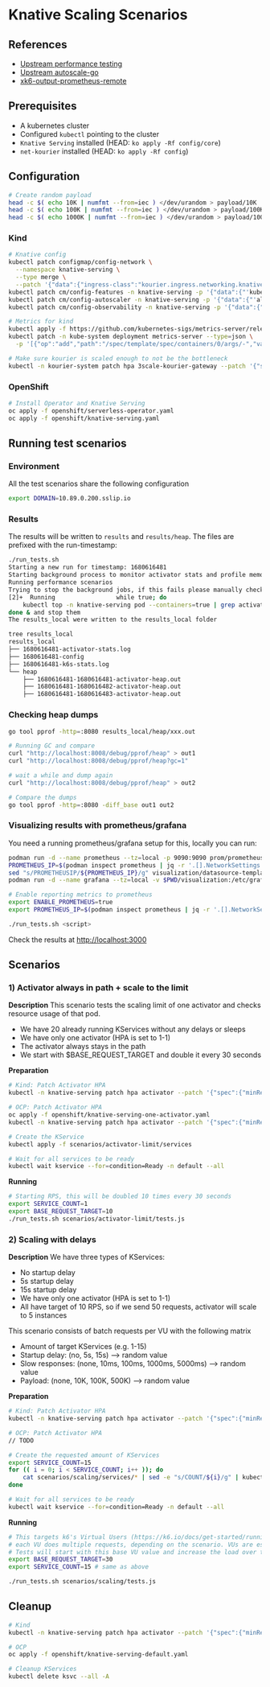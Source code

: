 # Knative Scaling Scenarios

## References
* [Upstream performance testing](https://github.com/knative/serving/issues/1625#issuecomment-511930023)
* [Upstream autoscale-go](https://github.com/knative/docs/tree/main/docs/serving/autoscaling/autoscale-go)
* [xk6-output-prometheus-remote](https://github.com/grafana/xk6-output-prometheus-remote)

## Prerequisites
* A kubernetes cluster
* Configured `kubectl` pointing to the cluster
* `Knative Serving` installed (HEAD: `ko apply -Rf config/core`)
* `net-kourier` installed (HEAD: `ko apply -Rf config`)

## Configuration
```bash
# Create random payload
head -c $( echo 10K | numfmt --from=iec ) </dev/urandom > payload/10K
head -c $( echo 100K | numfmt --from=iec ) </dev/urandom > payload/100K
head -c $( echo 1000K | numfmt --from=iec ) </dev/urandom > payload/1000K
```

### Kind
```bash
# Knative config
kubectl patch configmap/config-network \
  --namespace knative-serving \
  --type merge \
  --patch '{"data":{"ingress-class":"kourier.ingress.networking.knative.dev"}}'
kubectl patch cm/config-features -n knative-serving -p '{"data":{"'kubernetes.podspec-init-containers'":"'Enabled'"}}'
kubectl patch cm/config-autoscaler -n knative-serving -p '{"data":{"'allow-zero-initial-scale'":"'true'"}}'
kubectl patch cm/config-observability -n knative-serving -p '{"data":{"'profiling.enable'":"'true'"}}'

# Metrics for kind
kubectl apply -f https://github.com/kubernetes-sigs/metrics-server/releases/download/v0.6.3/components.yaml
kubectl patch -n kube-system deployment metrics-server --type=json \
  -p '[{"op":"add","path":"/spec/template/spec/containers/0/args/-","value":"--kubelet-insecure-tls"}]'

# Make sure kourier is scaled enough to not be the bottleneck
kubectl -n kourier-system patch hpa 3scale-kourier-gateway --patch '{"spec":{"minReplicas":10}}'
```

### OpenShift
```bash
# Install Operator and Knative Serving
oc apply -f openshift/serverless-operator.yaml
oc apply -f openshift/knative-serving.yaml
```

## Running test scenarios
### Environment
All the test scenarios share the following configuration
```bash
export DOMAIN=10.89.0.200.sslip.io
```

### Results
The results will be written to `results` and `results/heap`. The files are prefixed with the run-timestamp:
```bash
./run_tests.sh
Starting a new run for timestamp: 1680616481
Starting background process to monitor activator stats and profile memory
Running performance scenarios
Trying to stop the background jobs, if this fails please manually check [1]-  Running                 kubectl port-forward deployment/activator -n knative-serving 8008:8008 > /dev/null 2>&1 &
[2]+  Running                 while true; do
    kubectl top -n knative-serving pod --containers=true | grep activator >> results_local/"${date}"-activator-stats.log; curl http://localhost:8008/debug/pprof/heap > results_local/heap/"${date}"-$(date +%s)-activator-heap.out > /dev/null 2>&1; sleep 1;
done & and stop them
The results_local were written to the results_local folder

tree results_local            
results_local
├── 1680616481-activator-stats.log
├── 1680616481-config
├── 1680616481-k6s-stats.log
└── heap
    ├── 1680616481-1680616481-activator-heap.out
    ├── 1680616481-1680616482-activator-heap.out
    ├── 1680616481-1680616483-activator-heap.out
```

### Checking heap dumps
```bash
go tool pprof -http=:8080 results_local/heap/xxx.out

# Running GC and compare
curl "http://localhost:8008/debug/pprof/heap" > out1
curl "http://localhost:8008/debug/pprof/heap?gc=1"

# wait a while and dump again
curl "http://localhost:8008/debug/pprof/heap" > out2

# Compare the dumps
go tool pprof -http=:8080 -diff_base out1 out2
```

### Visualizing results with prometheus/grafana
You need a running prometheus/grafana setup for this, locally you can run:
```bash
podman run -d --name prometheus --tz=local -p 9090:9090 prom/prometheus:v2.42.0 --web.enable-remote-write-receiver --enable-feature=native-histograms --config.file=/etc/prometheus/prometheus.yml
PROMETHEUS_IP=$(podman inspect prometheus | jq -r '.[].NetworkSettings.IPAddress')
sed "s/PROMETHEUSIP/${PROMETHEUS_IP}/g" visualization/datasource-template.yaml > visualization/datasources/datasource.yaml
podman run -d --name grafana --tz=local -v $PWD/visualization:/etc/grafana/provisioning/ -p 3000:3000 -e GF_AUTH_ANONYMOUS_ORG_ROLE=Admin -e GF_AUTH_ANONYMOUS_ENABLED=true -e GF_AUTH_BASIC_ENABLED=false grafana/grafana:9.4.3
```

```bash
# Enable reporting metrics to prometheus
export ENABLE_PROMETHEUS=true
export PROMETHEUS_IP=$(podman inspect prometheus | jq -r '.[].NetworkSettings.IPAddress')

./run_tests.sh <script>
```

Check the results at [http://localhost:3000](http://localhost:3000)

## Scenarios
### 1) Activator always in path + scale to the limit
**Description**
This scenario tests the scaling limit of one activator and checks resource usage of that pod.
* We have 20 already running KServices without any delays or sleeps
* We have only one activator (HPA is set to 1-1)
* The activator always stays in the path
* We start with $BASE_REQUEST_TARGET and double it every 30 seconds

**Preparation**
```bash
# Kind: Patch Activator HPA
kubectl -n knative-serving patch hpa activator --patch '{"spec":{"minReplicas":1, "maxReplicas": 1}}'

# OCP: Patch Activator HPA
oc apply -f openshift/knative-serving-one-activator.yaml
kubectl -n knative-serving patch hpa activator --patch '{"spec":{"minReplicas":1, "maxReplicas": 1}}'

# Create the KService
kubectl apply -f scenarios/activator-limit/services

# Wait for all services to be ready
kubectl wait kservice --for=condition=Ready -n default --all
```

**Running**
```bash
# Starting RPS, this will be doubled 10 times every 30 seconds 
export SERVICE_COUNT=1
export BASE_REQUEST_TARGET=10
./run_tests.sh scenarios/activator-limit/tests.js
```


### 2) Scaling with delays
**Description**
We have three types of KServices:
* No startup delay
* 5s startup delay
* 15s startup delay
* We have only one activator (HPA is set to 1-1) 
* All have target of 10 RPS, so if we send 50 requests, activator will scale to 5 instances
 
This scenario consists of batch requests per VU with the following matrix
* Amount of target KServices (e.g. 1-15)
* Startup delay: (no, 5s, 15s) --> random value
* Slow responses: (none, 10ms, 100ms, 1000ms, 5000ms) --> random value
* Payload: (none, 10K, 100K, 500K) --> random value

**Preparation**
```bash
# Kind: Patch Activator HPA
kubectl -n knative-serving patch hpa activator --patch '{"spec":{"minReplicas":1, "maxReplicas": 1}}'

# OCP: Patch Activator HPA
// TODO

# Create the requested amount of KServices
export SERVICE_COUNT=15
for (( i = 0; i < SERVICE_COUNT; i++ )); do
    cat scenarios/scaling/services/* | sed -e "s/COUNT/${i}/g" | kubectl apply -f -
done

# Wait for all services to be ready
kubectl wait kservice --for=condition=Ready -n default --all
```

**Running**
```bash
# This targets k6's Virtual Users (https://k6.io/docs/get-started/running-k6/)
# each VU does multiple requests, depending on the scenario. VUs are essentially parallel while(true) loops.
# Tests will start with this base VU value and increase the load over time
export BASE_REQUEST_TARGET=30
export SERVICE_COUNT=15 # same as above

./run_tests.sh scenarios/scaling/tests.js
```


## Cleanup
```bash
# Kind
kubectl -n knative-serving patch hpa activator --patch '{"spec":{"minReplicas":1, "maxReplicas": 20}}'

# OCP
oc apply -f openshift/knative-serving-default.yaml

# Cleanup KServices
kubectl delete ksvc --all -A
```
